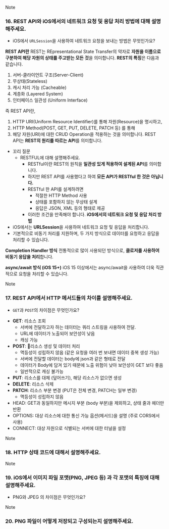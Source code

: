> [!note]
> ### 16. REST API와 iOS에서의 네트워크 요청 및 응답 처리 방법에 대해 설명해주세요.
> - iOS에서 `URLSession`을 사용하여 네트워크 요청을 보내는 방법은 무엇인가요?

**REST API란**
REST는 REpresentational State Transfer의 약자로 **자원을 이름으로 구분하여 해당 자원의 상태를 주고받는 모든 것**을 의미합니다.
**REST의 특징**은 다음과 같습니다.
1. 서버-클라이언트 구조(Server-Client)
2. 무상태(Stateless)
3. 캐시 처리 가능 (Cacheable)
4. 계층화 (Layered System)
5. 인터페이스 일관성 (Uniform Interface)

즉 REST API란, 
1. HTTP URI(Uniform Resource Identifier)를 통해 자원(Resource)을 명시하고,
2. HTTP Method(POST, GET, PUT, DELETE, PATCH 등) 를 통해
3. 해당 자원(URI)에 대한 CRUD Operation을 적용하는 것을 의미합니다.
REST API는 **REST의 원리를 따르는 API**를 의미합니다.
- 꼬리 질문
	- RESTFUL에 대해 설명해주세요.
		- RESTful이란 REST의 원칙을 **일관성 있게 적용하여 설계된 API**를 의미합니다.
		- 하지만 REST API를 사용했다고 하여 **모든 API가  RESTful 한 것은 아닙니다.**
		- RESTful 한 API를 설계하려면 
			- 적절한 HTTP Method 사용
			- 상태를 포함하지 않는 무상태 설계
			- 응답은 JSON, XML 등의 형태로 제공
		- 이러한 조건을 만족해야 합니다.
**iOS에서의 네트워크 요청 및 응답 처리 방법**
- iOS에서는 **URLSession**을 사용하여 네트워크 요청 및 응답을 처리합니다.
- 기본적으로 비동기 처리를 지원하며, 두 가지 방식으로 데이터를 요청하고 응답을 처리할 수 있습니다.

**Completion Handler 방식**
전통적으로 많이 사용되던 방식으로, **클로저를 사용하여 비동기 응답을 처리**합니다.

**async/await 방식 (iOS 15+)**
iOS 15 이상에서는 async/await을 사용하여 더욱 직관적으로 요청을 처리할 수 있습니다.

> [!note]
> ### 17. REST API에서 HTTP 메서드들의 차이를 설명해주세요.
> - `GET`과 `POST`의 차이점은 무엇인가요?

- **GET**: 리소스 조회
	- 서버에 전달하고자 하는 데이터는 쿼리 스트링을 사용하여 전달.
	- URL에 데이터가 노출되어 보안성이 낮음
	- 캐싱 가능
- **POST**: 리소스 생성 및 데이터 처리
	- 멱등성이 성립하지 않음 (같은 요청을 여러 번 보내면 데이터 중복 생성 가능)
	- 서버에 전달할 데이터는 body에 json과 같은 형태로 전달
	- 데이터가 Body에 담겨 있기 때문에 노출 위험이 낮아 보안성이 GET 보다 좋음
	- 일반적으로 캐싱 불가능
- **PUT**: 리소스를 대체 (덮어쓰기), 해당 리소스가 없으면 생성
- **DELETE**: 리소스 삭제
- **PATCH**: 리소스 부분 변경 (PUT은 전체 변경, PATCH는 일부 변경)
	- 멱등성이 성립하지 않음
- HEAD: GET과 동일하지만 메시지 부분 (body 부분)을 제외하고, 상태 줄과 헤더만 반환
- OPTIONS: 대상 리소스에 대한 통신 가능 옵션(메서드)을 설명 (주로 CORS에서 사용)
- CONNECT: 대상 자원으로 식별되는 서버에 대한 터널을 설정

> [!note]
> ### 18. HTTP 상태 코드에 대해서 설명해주세요.

> [!note]
> ### 19. iOS에서 이미지 파일 포맷(PNG, JPEG 등) 과 각 포맷의 특징에 대해 설명해주세요.
> - PNG와 JPEG 의 차이점은 무엇인가요?

> [!note]
> ### 20. PNG 파일이 어떻게 저장되고 구성되는지 설명해주세요.


